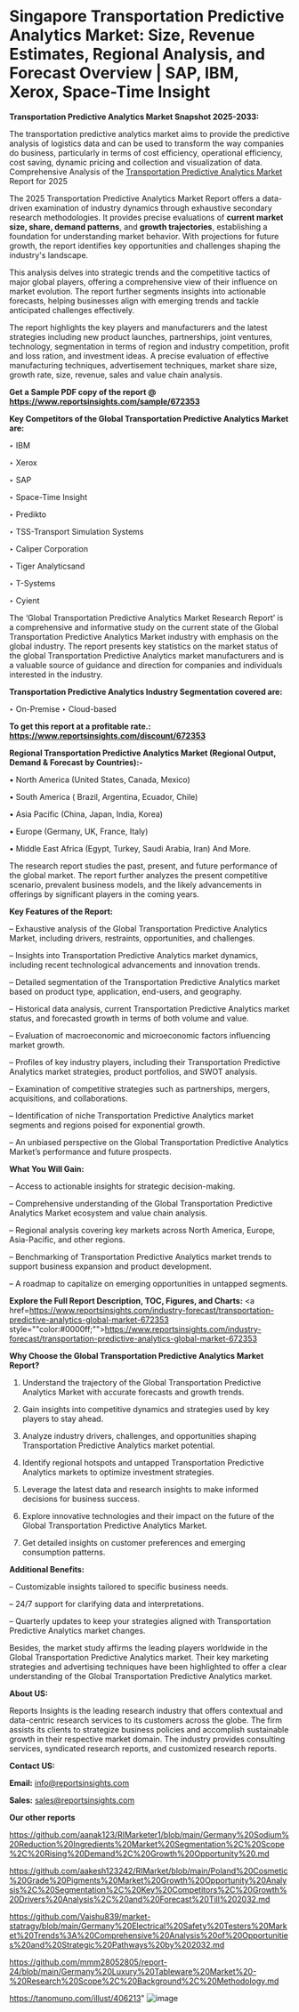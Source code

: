 # Singapore Transportation Predictive Analytics Market: Size, Revenue Estimates, Regional Analysis, and Forecast Overview | SAP, IBM, Xerox, Space-Time Insight

<strong>Transportation Predictive Analytics Market Snapshot 2025-2033:</strong>

The transportation predictive analytics market aims to provide the predictive analysis of logistics data and can be used to transform the way companies do business, particularly in terms of cost efficiency, operational efficiency, cost saving, dynamic pricing and collection and visualization of data. Comprehensive Analysis of the <a href=https://www.reportsinsights.com/sample/672353>Transportation Predictive Analytics Market</a> Report for 2025

The 2025 Transportation Predictive Analytics Market Report offers a data-driven examination of industry dynamics through exhaustive secondary research methodologies. It provides precise evaluations of <strong>current market size, share, demand patterns</strong>, and <strong>growth trajectories</strong>, establishing a foundation for understanding market behavior. With projections for future growth, the report identifies key opportunities and challenges shaping the industry's landscape.

This analysis delves into strategic trends and the competitive tactics of major global players, offering a comprehensive view of their influence on market evolution. The report further segments insights into actionable forecasts, helping businesses align with emerging trends and tackle anticipated challenges effectively.

The report highlights the key players and manufacturers and the latest strategies including new product launches, partnerships, joint ventures, technology, segmentation in terms of region and industry competition, profit and loss ration, and investment ideas. A precise evaluation of effective manufacturing techniques, advertisement techniques, market share size, growth rate, size, revenue, sales and value chain analysis.

<strong>Get a Sample PDF copy of the report @ <a href=https://www.reportsinsights.com/sample/672353 style=color:#0000ff;>https://www.reportsinsights.com/sample/672353</a></strong>

<strong>Key Competitors of the Global Transportation Predictive Analytics Market are:</strong>

‣ IBM

‣ Xerox

‣ SAP

‣ Space-Time Insight

‣ Predikto

‣ TSS-Transport Simulation Systems

‣ Caliper Corporation

‣ Tiger Analyticsand

‣ T-Systems

‣ Cyient

The ‘Global Transportation Predictive Analytics Market Research Report’ is a comprehensive and informative study on the current state of the Global Transportation Predictive Analytics Market industry with emphasis on the global industry. The report presents key statistics on the market status of the global Transportation Predictive Analytics market manufacturers and is a valuable source of guidance and direction for companies and individuals interested in the industry.

<strong>Transportation Predictive Analytics Industry Segmentation covered are:</strong>

‣ On-Premise
‣ Cloud-based

<strong>To get this report at a profitable rate.: <a href=https://www.reportsinsights.com/discount/672353 style=color:#0000ff;>https://www.reportsinsights.com/discount/672353</a></strong>

<strong>Regional Transportation Predictive Analytics Market (Regional Output, Demand &amp; Forecast by Countries):-</strong>

• North America (United States, Canada, Mexico)

• South America ( Brazil, Argentina, Ecuador, Chile)

• Asia Pacific (China, Japan, India, Korea)

• Europe (Germany, UK, France, Italy)

• Middle East Africa (Egypt, Turkey, Saudi Arabia, Iran) And More.

The research report studies the past, present, and future performance of the global market. The report further analyzes the present competitive scenario, prevalent business models, and the likely advancements in offerings by significant players in the coming years.

<strong>Key Features of the Report:</strong>

– Exhaustive analysis of the Global Transportation Predictive Analytics Market, including drivers, restraints, opportunities, and challenges.

– Insights into Transportation Predictive Analytics market dynamics, including recent technological advancements and innovation trends.

– Detailed segmentation of the Transportation Predictive Analytics market based on product type, application, end-users, and geography.

– Historical data analysis, current Transportation Predictive Analytics market status, and forecasted growth in terms of both volume and value.

– Evaluation of macroeconomic and microeconomic factors influencing market growth.

– Profiles of key industry players, including their Transportation Predictive Analytics market strategies, product portfolios, and SWOT analysis.

– Examination of competitive strategies such as partnerships, mergers, acquisitions, and collaborations.

– Identification of niche Transportation Predictive Analytics market segments and regions poised for exponential growth.

– An unbiased perspective on the Global Transportation Predictive Analytics Market’s performance and future prospects.

<strong>What You Will Gain:</strong>

– Access to actionable insights for strategic decision-making.

– Comprehensive understanding of the Global Transportation Predictive Analytics Market ecosystem and value chain analysis.

– Regional analysis covering key markets across North America, Europe, Asia-Pacific, and other regions.

– Benchmarking of Transportation Predictive Analytics market trends to support business expansion and product development.

– A roadmap to capitalize on emerging opportunities in untapped segments.

<strong>Explore the Full Report Description, TOC, Figures, and Charts:</strong>
<a href=https://www.reportsinsights.com/industry-forecast/transportation-predictive-analytics-global-market-672353 style=""color:#0000ff;"">https://www.reportsinsights.com/industry-forecast/transportation-predictive-analytics-global-market-672353</a>

<strong>Why Choose the Global Transportation Predictive Analytics Market Report?</strong>

1. Understand the trajectory of the Global Transportation Predictive Analytics Market with accurate forecasts and growth trends.

2. Gain insights into competitive dynamics and strategies used by key players to stay ahead.

3. Analyze industry drivers, challenges, and opportunities shaping Transportation Predictive Analytics market potential.

4. Identify regional hotspots and untapped Transportation Predictive Analytics markets to optimize investment strategies.

5. Leverage the latest data and research insights to make informed decisions for business success.

6. Explore innovative technologies and their impact on the future of the Global Transportation Predictive Analytics Market.

7. Get detailed insights on customer preferences and emerging consumption patterns.

<strong>Additional Benefits:</strong>

– Customizable insights tailored to specific business needs.

– 24/7 support for clarifying data and interpretations.

– Quarterly updates to keep your strategies aligned with Transportation Predictive Analytics market changes.

Besides, the market study affirms the leading players worldwide in the Global Transportation Predictive Analytics market. Their key marketing strategies and advertising techniques have been highlighted to offer a clear understanding of the Global Transportation Predictive Analytics market.

<strong><strong>About US</strong>:</strong>

Reports Insights is the leading research industry that offers contextual and data-centric research services to its customers across the globe. The firm assists its clients to strategize business policies and accomplish sustainable growth in their respective market domain. The industry provides consulting services, syndicated research reports, and customized research reports.

<strong>Contact US:</strong>

<p class=><b>Email:</b> <a href=mailto:info@reportsinsights.com>info@reportsinsights.com</a></p>
<p class=><b>Sales:</b> <a href=mailto:sales@reportsinsights.com>sales@reportsinsights.com</a></p>

<strong>Our other reports</strong>

<a href=https://github.com/aanak123/RIMarketer1/blob/main/Germany%20Sodium%20Reduction%20Ingredients%20Market%20Segmentation%2C%20Scope%2C%20Rising%20Demand%2C%20Growth%20Opportunity%20.md>https://github.com/aanak123/RIMarketer1/blob/main/Germany%20Sodium%20Reduction%20Ingredients%20Market%20Segmentation%2C%20Scope%2C%20Rising%20Demand%2C%20Growth%20Opportunity%20.md</a>

<a href=https://github.com/aakesh123242/RIMarket/blob/main/Poland%20Cosmetic%20Grade%20Pigments%20Market%20Growth%20Opportunity%20Analysis%2C%20Segmentation%2C%20Key%20Competitors%2C%20Growth%20Drivers%20Analysis%2C%20and%20Forecast%20Till%202032.md>https://github.com/aakesh123242/RIMarket/blob/main/Poland%20Cosmetic%20Grade%20Pigments%20Market%20Growth%20Opportunity%20Analysis%2C%20Segmentation%2C%20Key%20Competitors%2C%20Growth%20Drivers%20Analysis%2C%20and%20Forecast%20Till%202032.md</a>

<a href=https://github.com/Vaishu839/market-statragy/blob/main/Germany%20Electrical%20Safety%20Testers%20Market%20Trends%3A%20Comprehensive%20Analysis%20of%20Opportunities%20and%20Strategic%20Pathways%20by%202032.md>https://github.com/Vaishu839/market-statragy/blob/main/Germany%20Electrical%20Safety%20Testers%20Market%20Trends%3A%20Comprehensive%20Analysis%20of%20Opportunities%20and%20Strategic%20Pathways%20by%202032.md</a>

<a href=https://github.com/mmm28052805/report-24/blob/main/Germany%20Luxury%20Tableware%20Market%20-%20Research%20Scope%2C%20Background%2C%20Methodology.md>https://github.com/mmm28052805/report-24/blob/main/Germany%20Luxury%20Tableware%20Market%20-%20Research%20Scope%2C%20Background%2C%20Methodology.md</a>

<a href=https://tanomuno.com/illust/406213>https://tanomuno.com/illust/406213</a>"
![image](https://github.com/user-attachments/assets/95375683-a005-4583-a509-71dba00c3dbe)
